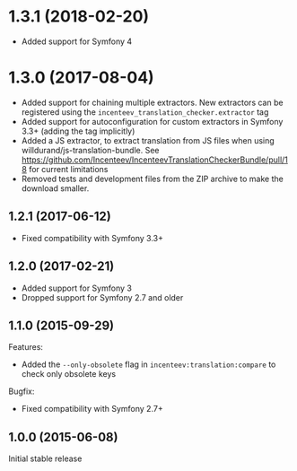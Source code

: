 # 1.3.1 (2018-02-20)

* Added support for Symfony 4

# 1.3.0 (2017-08-04)

* Added support for chaining multiple extractors. New extractors can be registered using the `incenteev_translation_checker.extractor` tag
* Added support for autoconfiguration for custom extractors in Symfony 3.3+ (adding the tag implicitly)
* Added a JS extractor, to extract translation from JS files when using willdurand/js-translation-bundle. See https://github.com/Incenteev/IncenteevTranslationCheckerBundle/pull/18 for current limitations
* Removed tests and development files from the ZIP archive to make the download smaller.

## 1.2.1 (2017-06-12)

* Fixed compatibility with Symfony 3.3+

## 1.2.0 (2017-02-21)

* Added support for Symfony 3
* Dropped support for Symfony 2.7 and older

## 1.1.0 (2015-09-29)

Features:

* Added the `--only-obsolete` flag in `incenteev:translation:compare` to check only obsolete keys

Bugfix:

* Fixed compatibility with Symfony 2.7+

## 1.0.0 (2015-06-08)

Initial stable release

